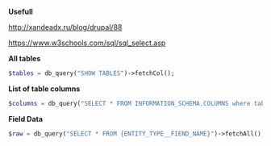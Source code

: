 **Usefull**

http://xandeadx.ru/blog/drupal/88

https://www.w3schools.com/sql/sql_select.asp

**All tables**
``` php
$tables = db_query("SHOW TABLES")->fetchCol();
```

**List of table columns**
``` php
$columns = db_query("SELECT * FROM INFORMATION_SCHEMA.COLUMNS where table_name = '{TABLE}'")->fetchAllAssoc('COLUMN_NAME');
```

**Field Data**
``` php
$raw = db_query("SELECT * FROM {ENTITY_TYPE__FIEND_NAME}")->fetchAll();
```
